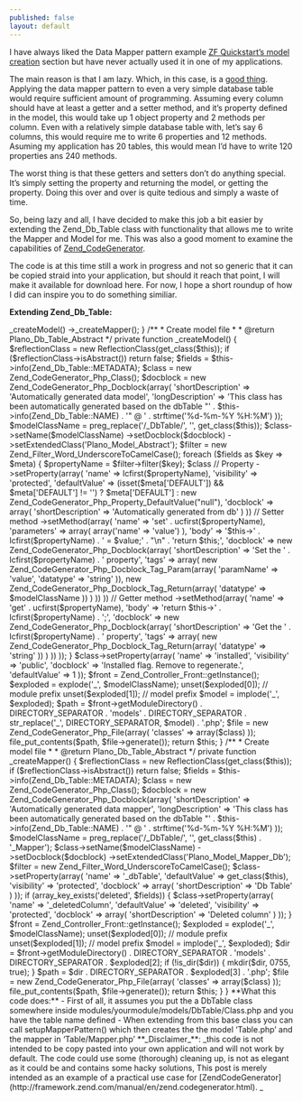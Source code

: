 ```yaml
---
published: false
layout: default
---
```


I have always liked the Data Mapper pattern example [ZF Quickstart’s model creation](http://framework.zend.com/manual/en/learning.quickstart.create-model.html) section but have never actually used it in one of my applications.

The main reason is that I am lazy. Which, in this case, is a [good thing](http://www.codinghorror.com/blog/2005/08/how-to-be-lazy-dumb-and-successful.html). Applying the data mapper pattern to even a very simple database table would require sufficient amount of programming. Assuming every column should have at least a getter and a setter method, and it’s property defined in the model, this would take up 1 object property and 2 methods per column. Even with a relatively simple database table with, let’s say 6 columns, this would require me to write 6 properties and 12 methods. Asuming my application has 20 tables, this would mean I’d have to write 120 properties ans 240 methods.

The worst thing is that these getters and setters don’t do anything special. It’s simply setting the property and returning the model, or getting the property. Doing this over and over is quite tedious and simply a waste of time.

So, being lazy and all, I have decided to make this job a bit easier by extending the Zend_Db_Table class with functionality that allows me to write the Mapper and Model for me. This was also a good moment to examine the capabilities of [Zend_CodeGenerator](http://framework.zend.com/manual/en/zend.codegenerator.html).

The code is at this time still a work in progress and not so generic that it can be copied straid into your application, but should it reach that point, I will make it available for download here. For now, I hope a short roundup of how I did can inspire you to do something similiar.

**Extending Zend_Db_Table:**

  <?php
   
  abstract class Plano_Db_Table_Abstract extends Zend_Db_Table
  {
      /**
       * Generate model by examining the DB structure (if not done already)
       *
       * @return void
       */
      public function setupMapperPattern()
      {
          $this->_createModel()
              ->_createMapper();
      }
   
      /**
       * Create model file
       *
       * @return Plano_Db_Table_Abstract
       */
      private function _createModel()
      {
          $reflectionClass = new ReflectionClass(get_class($this));
          if ($reflectionClass->isAbstract()) return false;
   
          $fields = $this->info(Zend_Db_Table::METADATA);
   
          $class = new Zend_CodeGenerator_Php_Class();
          $docblock = new Zend_CodeGenerator_Php_Docblock(array(
              'shortDescription' => 'Automatically generated data model',
              'longDescription' => 'This class has been automatically generated based on the dbTable "' . $this->info(Zend_Db_Table::NAME) . '" @ ' . strftime('%d-%m-%Y %H:%M')
          ));
   
          $modelClassName = preg_replace('/_DbTable/', '', get_class($this));
   
          $class->setName($modelClassName)
              ->setDocblock($docblock)
              ->setExtendedClass('Plano_Model_Abstract');
   
          $filter = new Zend_Filter_Word_UnderscoreToCamelCase();
   
          foreach ($fields as $key => $meta)
          {
              $propertyName = $filter->filter($key);
              $class
                  // Property
                  ->setProperty(array(
                      'name' => lcfirst($propertyName),
                      'visibility' => 'protected',
                      'defaultValue' => (isset($meta['DEFAULT']) && $meta['DEFAULT'] != '') ? $meta['DEFAULT'] : new Zend_CodeGenerator_Php_Property_DefaultValue("null"),
                      'docblock' => array(
                          'shortDescription' => 'Automatically generated from db'
                      )
                  ))
                  // Setter method
                  ->setMethod(array(
                      'name' => 'set' . ucfirst($propertyName),
                      'parameters' => array(
                          array('name' => 'value')
                      ),
                      'body' => '$this->' . lcfirst($propertyName) . ' = $value;' . "\n" . 'return $this;',
                      'docblock' => new Zend_CodeGenerator_Php_Docblock(array(
                          'shortDescription' => 'Set the ' . lcfirst($propertyName) . ' property',
                          'tags' => array(
                              new Zend_CodeGenerator_Php_Docblock_Tag_Param(array(
                                  'paramName' => 'value',
                                  'datatype' => 'string'
                              )),
                              new Zend_CodeGenerator_Php_Docblock_Tag_Return(array(
                                  'datatype' => $modelClassName
                              ))
                          )
                      ))
                  ))
                  // Getter method
                  ->setMethod(array(
                      'name' => 'get' . ucfirst($propertyName),
                      'body' => 'return $this->' . lcfirst($propertyName) . ';',
                      'docblock' => new Zend_CodeGenerator_Php_Docblock(array(
                          'shortDescription' => 'Get the ' . lcfirst($propertyName) . ' property',
                          'tags' => array(
                              new Zend_CodeGenerator_Php_Docblock_Tag_Return(array(
                                  'datatype' => 'string'
                              ))
                          )
                      ))
                  ));
          }
   
          $class->setProperty(array(
              'name' => 'installed',
              'visibility' => 'public',
              'docblock' => 'Installed flag. Remove to regenerate.',
              'defaultValue' => 1
          ));
   
          $front = Zend_Controller_Front::getInstance();
          $exploded = explode('_', $modelClassName);
          unset($exploded[0]); // module prefix
          unset($exploded[1]); // model prefix
          $model = implode('_', $exploded);
          $path = $front->getModuleDirectory() . DIRECTORY_SEPARATOR . 'models' . DIRECTORY_SEPARATOR . str_replace('_', DIRECTORY_SEPARATOR, $model) . '.php';
   
          $file = new Zend_CodeGenerator_Php_File(array(
              'classes' => array($class)
          ));
          file_put_contents($path, $file->generate());
   
          return $this;
      }
   
      /**
       * Create model file
       *
       * @return Plano_Db_Table_Abstract
       */
      private function _createMapper()
      {
          $reflectionClass = new ReflectionClass(get_class($this));
          if ($reflectionClass->isAbstract()) return false;
   
          $fields = $this->info(Zend_Db_Table::METADATA);
   
          $class = new Zend_CodeGenerator_Php_Class();
          $docblock = new Zend_CodeGenerator_Php_Docblock(array(
              'shortDescription' => 'Automatically generated data mapper',
              'longDescription' => 'This class has been automatically generated based on the dbTable "' . $this->info(Zend_Db_Table::NAME) . '" @ ' . strftime('%d-%m-%Y %H:%M')
          ));
   
          $modelClassName = preg_replace('/_DbTable/', '', get_class($this) . '_Mapper');
   
          $class->setName($modelClassName)
              ->setDocblock($docblock)
              ->setExtendedClass('Plano_Model_Mapper_Db');
   
          $filter = new Zend_Filter_Word_UnderscoreToCamelCase();
   
          $class->setProperty(array(
              'name' => '_dbTable',
              'defaultValue' => get_class($this),
              'visibility' => 'protected',
              'docblock' => array(
                  'shortDescription' => 'Db Table'
              )
          ));
   
          if (array_key_exists('deleted', $fields))
          {
              $class->setProperty(array(
                  'name' => '_deletedColumn',
                  'defaultValue' => 'deleted',
                  'visibility' => 'protected',
                  'docblock' => array(
                      'shortDescription' => 'Deleted column'
                  )
              ));
          }
   
          $front = Zend_Controller_Front::getInstance();
          $exploded = explode('_', $modelClassName);
          unset($exploded[0]); // module prefix
          unset($exploded[1]); // model prefix
          $model = implode('_', $exploded);
   
          $dir = $front->getModuleDirectory() . DIRECTORY_SEPARATOR . 'models' . DIRECTORY_SEPARATOR . $exploded[2];
   
          if (!is_dir($dir))
          {
              mkdir($dir, 0755, true);
          }
   
          $path = $dir . DIRECTORY_SEPARATOR . $exploded[3] . '.php';
   
          $file = new Zend_CodeGenerator_Php_File(array(
              'classes' => array($class)
          ));
          file_put_contents($path, $file->generate());
   
          return $this;
      }
  	}
    
**What this code does:**

- First of all, it assumes you put the a DbTable class somewhere inside modules/yourmodule/models/DbTable/Class.php and you have the table name defined
- When extending from this base class you can call setupMapperPattern() which then creates the the model ‘Table.php’ and the mapper in ‘Table/Mapper.php’

**_Disclaimer_**: _this code is not intended to be copy pasted into your own application and will not work by default. The code could use some (thorough) cleaning up, is not as elegant as it could be and contains some hacky solutions, This post  is merely intended as an example of a practical use case for [ZendCodeGenerator](http://framework.zend.com/manual/en/zend.codegenerator.html).
_
